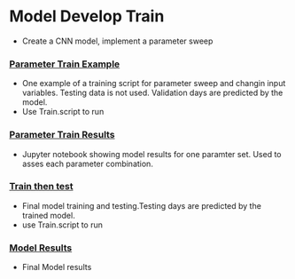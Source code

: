 # Model Develop Train
* Create a CNN model, implement a parameter sweep
### [Parameter Train Example](https://github.com/rlbaiman/AntarcticSnow_ML/blob/main/Model_Develop_Train/Parameter_train_example.py)
* One example of a training script for parameter sweep and changin input variables. Testing data is not used. Validation days are predicted by the model.
* Use Train.script to run
### [Parameter Train Results](https://github.com/rlbaiman/AntarcticSnow_ML/blob/main/Model_Develop_Train/Parameter_train_results.ipynb)
* Jupyter notebook showing model results for one paramter set. Used to asses each parameter combination.
### [Train then test](https://github.com/rlbaiman/AntarcticSnow_ML/blob/main/Model_Develop_Train/train_then_test.py)
* Final model training and testing.Testing days are predicted by the trained model. 
* use Train.script to run
### [Model Results](https://github.com/rlbaiman/AntarcticSnow_ML/blob/main/Model_Develop_Train/Model_results.ipynb)
* Final Model results
